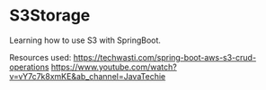 # S3Storage

Learning how to use S3 with SpringBoot.

Resources used:
https://techwasti.com/spring-boot-aws-s3-crud-operations
https://www.youtube.com/watch?v=vY7c7k8xmKE&ab_channel=JavaTechie
